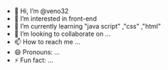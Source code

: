- 👋 Hi, I’m @veno32
- 👀 I’m interested in  front-end
- 🌱 I’m currently learning "java script" ,"css" ,"html"
- 💞️ I’m looking to collaborate on ...
- 📫 How to reach me ...
- 😄 Pronouns: ...
- ⚡ Fun fact: ...

<!---
veno32/veno32 is a ✨ special ✨ repository because its `README.md` (this file) appears on your GitHub profile.
You can click the Preview link to take a look at your changes.
--->
